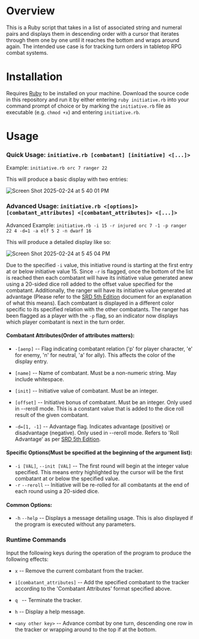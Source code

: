 # Overview
This is a Ruby script that takes in a list of associated string and numeral pairs and displays them in descending order with a cursor that iterates through them one by one until it reaches the bottom and wraps around again. The intended use case is for tracking turn orders in tabletop RPG combat systems.

# Installation
Requires [Ruby](https://www.ruby-lang.org/en/downloads/) to be installed on your machine. Download the source code in this repository and run it by either entering `ruby initiative.rb` into your command prompt of choice or by marking the `initiative.rb` file as executable (e.g. `chmod +x`) and entering `initiative.rb`.

# Usage

### Quick Usage: `initiative.rb [combatant] [initiative] <[...]>`

  Example: `initiative.rb orc 7 ranger 22`

This will produce a basic display with two entries: 

![Screen Shot 2025-02-24 at 5 40 01 PM](https://github.com/user-attachments/assets/fb3eba24-d2d0-4002-ad68-680ded151ee2)




### Advanced Usage: `initiative.rb <[options]> [combatant_attributes] <[combatant_attributes]> <[...]>`

  Advanced Example: `initiative.rb -i 15 -r injured orc 7 -1 -p ranger 22 4 -d=1 -a elf 5 2 -n dwarf 16`

  This will produce a detailed display like so: 

  ![Screen Shot 2025-02-24 at 5 45 04 PM](https://github.com/user-attachments/assets/0d8591bf-01bc-49f7-b7f9-a449d7ae0809)
  
  Due to the specified `-i` value, this initiative round is starting at the first entry at or below initiative value 15. Since `-r` is flagged, once the bottom of the list is reached then each combatant will have its initiative value generated anew using a 20-sided dice roll added to the offset value specified for the combatant. Additionally, the ranger will have its initiative value generated at advantage (Please refer to the [SRD 5th Edition](https://www.5esrd.com/using-ability-scores/#:~:text=Advantage) document for an explanation of what this means). Each combatant is displayed in a different color specific to its specified relation with the other combatants. The ranger has been flagged as a player with the `-p` flag, so an indicator now displays which player combatant is next in the turn order.

#### Combatant Attributes(Order of attributes matters): 

  * `-[aenp]`  --  Flag indicating combatant relation ('p' for player character, 'e' for enemy, 'n' for neutral, 'a' for ally). This affects the color of the display entry.
  
  * `[name]`   --   Name of combatant. Must be a non-numeric string. May include whitespace.
  
  * `[init]`   --   Initiative value of combatant. Must be an integer.
  
  * `[offset]`   --  Initiative bonus of combatant. Must be an integer. Only used in --reroll mode. This is a constant value that is added to the dice roll result of the given combatant.
  
  * `-d=[1, -1]` -- Advantage flag. Indicates advantage (positive) or disadvantage (negative). Only used in --reroll mode. Refers to 'Roll Advantage' as per [SRD 5th Edition](https://www.5esrd.com/using-ability-scores/#:~:text=Advantage).

#### Specific Options(Must be specified at the beginning of the argument list):

* `-i [VAL]`,  `--init [VAL]` --  The first round will begin at the integer value specified. This means entry highlighted by the cursor will be the first combatant at or below the specified value.
* `-r` `--reroll`  --  Initiative will be re-rolled for all combatants at the end of each round using a 20-sided dice.

#### Common Options:
* `-h` `--help` -- Displays a message detailing usage. This is also displayed if the program is executed without any parameters.

### Runtime Commands

Input the following keys during the operation of the program to produce the following effects:

  * `x` -- Remove the current combatant from the tracker.
  
  * `i[combatant_attributes]`  -- Add the specified combatant to the tracker according to the 'Combatant Attributes' format specified above.
  
  * `q ` -- Terminate the tracker.
  
  * `h`  --  Display a help message.
  
  * `<any other key>` --  Advance combat by one turn, descending one row in the tracker or wrapping around to the top if at the bottom.
